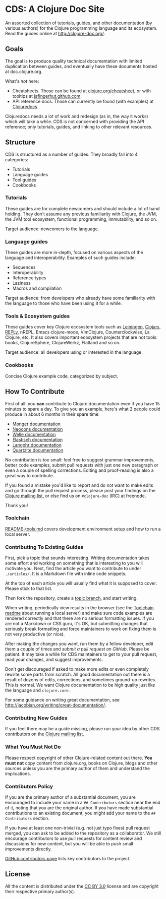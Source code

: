 # CDS: A Clojure Doc Site

An assorted collection of tutorials, guides, and other documentation
(by various authors) for the Clojure programming language and its
ecosystem. Read the guides online at <http://clojure-doc.org/>.


## Goals

The goal is to produce quality technical documentation with limited
duplication between guides, and eventually have these documents hosted
at doc.clojure.org.


What's *not* here:

  * Cheatsheets. Those can be found at
    [clojure.org/cheatsheet](http://clojure.org/cheatsheet), or with
    tooltips at
    [jafingerhut.github.com](http://jafingerhut.github.com).
  * API reference docs. Those can currently be found (with examples)
    at [Clojuredocs](http://clojuredocs.org/).

Clojuredocs needs a lot of work and redesign
(as in, the way it works) which will take a while. CDS is not concerned with providing the API reference; only tutorials, guides, and
linking to other relevant resources.



## Structure

CDS is structured as a number of guides. They broadly fall into 4 categories:

  * Tutorials
  * Language guides
  * Tool guides
  * Cookbooks


### Tutorials

These guides are for complete newcomers and should include a lot of hand holding. They don't assume any
previous familiarity with Clojure, the JVM, the JVM tool ecosystem, functional programming, immutability, and so on.

Target audience: newcomers to the language.


### Language guides

These guides are more in-depth, focused on various aspects of the language and interoperability.
Examples of such guides include:

  * Sequences
  * Interoperability
  * Reference types
  * Laziness
  * Macros and compilation

Target audience: from developers who already have some familiarity with the language to those who have been using it for
a while.


### Tools & Ecosystem guides

These guides cover key Clojure ecosystem tools such as [Leiningen](http://leiningen.org), [Clojars](http://clojars.org), [REPLy](https://github.com/trptcolin/reply),
nREPL, Emacs clojure-mode, VimClojure, Counterclockwise, La Clojure, etc. It also covers important ecosystem projects that are not tools: books,
ClojureSphere, ClojureWerkz, Flatland and so on.

Target audience: all developers using or interested in the language.



### Cookbooks

Concise Clojure example code, categorized by subject.




## How To Contribute

First of all: you **can** contribute to Clojure documentation even if you have 15 minutes to spare a day. To give you an example,
here's what 2 people could produce in about 6 months in their spare time:

 * [Monger documentation](http://clojuremongodb.info)
 * [Neocons documentation](http://clojureneo4j.info)
 * [Welle documentation](http://clojureriak.info)
 * [Elastisch documentation](http://clojureelasticsearch.info)
 * [Langohr documentation](http://clojurerabbitmq.info)
 * [Quartzite documentation](http://clojurequartz.info)

No contribution is too small: feel free to suggest grammar improvements, better code examples, submit pull requests with just
one new paragraph or even a couple of spelling corrections. Editing and proof-reading is also a great way to contribute.

If you found a mistake you'd like to report and do not want to make edits and go through the pull request process,
please post your findings on the [Clojure mailing list](https://groups.google.com/group/clojure),
or else find us on `#clojure-doc` (IRC) at freenode.

Thank you!


### Toolchain

[README-tools.md](cds/blob/master/README-tools.md) covers development
environment setup and how to run a local server.


### Contributing To Existing Guides

First, pick a topic that sounds interesting. Writing documentation takes some effort and
working on something that is interesting to you will motivate you. Next, find the article you want
to contribute to under `./articles/`. It is a Markdown file with inline code snippets.

At the top of each article you will usually find what it is supposed to cover. Please stick
to that list.

Then fork the repository, create a [topic branch](http://git-scm.com/book/en/Git-Branching-Branching-Workflows), and
start writing.

When writing, periodically view results in the browser (see the [Toolchain readme](cds/blob/master/README-tools.md) about running a local server) and make
sure code examples are rendered correctly and that there are no serious formatting issues. If you are not a Markdown or CSS guru,
it's OK, but submitting changes that seriously break formatting and force maintainers to work on fixing them is not
very productive (or nice).

After making the changes you want, run them by a fellow developer, edit them a couple
of times and *submit a pull request on GitHub*. Please be patient. It may take a while for
CDS maintainers to get to your pull request, read your changes, and suggest improvements.

Don't get discouraged if asked to make more edits or even completely rewrite some parts from scratch.
All good documentation out there is a result of dozens of edits, corrections, and sometimes ground-up
rewrites. This is normal. We want Clojure documentation to be high quality just like the language and
`clojure.core`.

For some guidance on writing great documentation, see <http://jacobian.org/writing/great-documentation/>.



### Contributing New Guides

If you feel there may be a guide missing, please run your idea by other CDS contributors on the [Clojure mailing list](https://groups.google.com/group/clojure).


### What You Must Not Do

Please respect copyright of other Clojure-related content out there. **You must not** copy content from clojure.org, books on Clojure, blogs and
other sources unless you are the primary author of them and understand the implications.



### Contributors Policy

If you are the primary author of a substantial document, you are
encouraged to include your name in a `## Contributors` section near the
end of it, noting that you are the original author. If you have made
substantial contributions to an existing document, you might add your
name to the `## Contributors` section.

If you have at least one non-trivial (e.g. not just typo fixes) pull request merged, you can ask
to be added to the repository as a collaborator. We still encourage contributors to use pull requests for content
review and discussions for new content, but you will be able to push small improvements directly.

[GitHub contributors page](https://github.com/clojuredocs/cds/graphs/contributors) lists key contributors to the project.


## License

All the content is distributed under the
[CC BY 3.0](http://creativecommons.org/licenses/by/3.0/) license
and are copyright their respective primary author(s).
